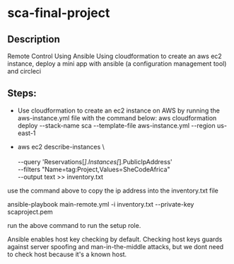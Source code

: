 # sca-final-project

## Description
Remote Control Using Ansible
Using cloudformation to create an aws ec2 instance, deploy a mini app with ansible (a configuration management tool) and circleci

## Steps:

- Use cloudformation to create an ec2 instance on AWS by running the aws-instance.yml file with the command below:
aws cloudformation deploy --stack-name sca --template-file aws-instance.yml --region us-east-1

- aws ec2 describe-instances \                                                  
\
        --query 'Reservations[*].Instances[*].PublicIpAddress' \
      --filters "Name=tag:Project,Values=SheCodeAfrica" \
      --output text >> inventory.txt

use the command above to copy the ip address into the inventory.txt file

ansible-playbook main-remote.yml -i inventory.txt --private-key scaproject.pem   

run the above command to run the setup role.


Ansible enables host key checking by default. Checking host keys guards against server spoofing and man-in-the-middle attacks, but we dont need to check host because it's a known host.